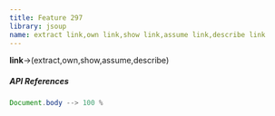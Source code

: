 ```yaml
---
title: Feature 297
library: jsoup
name: extract link,own link,show link,assume link,describe link
---
```


**link**->(extract,own,show,assume,describe)

##### API References

```java
Document.body --> 100 %
```
